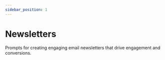 ```yaml
---
sidebar_position: 1
---
```


# Newsletters

Prompts for creating engaging email newsletters that drive engagement and conversions.

